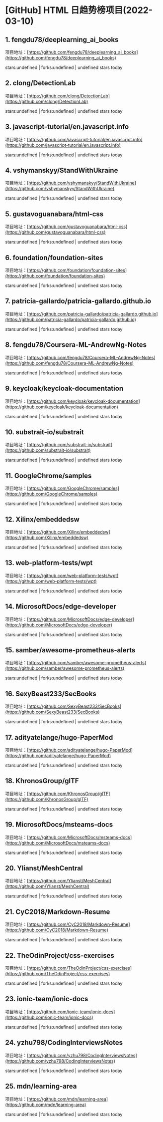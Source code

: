 # [GitHub] HTML 日趋势榜项目(2022-03-10)

## 1. fengdu78/deeplearning_ai_books 

项目地址：[https://github.com/fengdu78/deeplearning_ai_books](https://github.com/fengdu78/deeplearning_ai_books)

stars:undefined | forks:undefined | undefined stars today 



## 2. clong/DetectionLab 

项目地址：[https://github.com/clong/DetectionLab](https://github.com/clong/DetectionLab)

stars:undefined | forks:undefined | undefined stars today 



## 3. javascript-tutorial/en.javascript.info 

项目地址：[https://github.com/javascript-tutorial/en.javascript.info](https://github.com/javascript-tutorial/en.javascript.info)

stars:undefined | forks:undefined | undefined stars today 



## 4. vshymanskyy/StandWithUkraine 

项目地址：[https://github.com/vshymanskyy/StandWithUkraine](https://github.com/vshymanskyy/StandWithUkraine)

stars:undefined | forks:undefined | undefined stars today 



## 5. gustavoguanabara/html-css 

项目地址：[https://github.com/gustavoguanabara/html-css](https://github.com/gustavoguanabara/html-css)

stars:undefined | forks:undefined | undefined stars today 



## 6. foundation/foundation-sites 

项目地址：[https://github.com/foundation/foundation-sites](https://github.com/foundation/foundation-sites)

stars:undefined | forks:undefined | undefined stars today 



## 7. patricia-gallardo/patricia-gallardo.github.io 

项目地址：[https://github.com/patricia-gallardo/patricia-gallardo.github.io](https://github.com/patricia-gallardo/patricia-gallardo.github.io)

stars:undefined | forks:undefined | undefined stars today 



## 8. fengdu78/Coursera-ML-AndrewNg-Notes 

项目地址：[https://github.com/fengdu78/Coursera-ML-AndrewNg-Notes](https://github.com/fengdu78/Coursera-ML-AndrewNg-Notes)

stars:undefined | forks:undefined | undefined stars today 



## 9. keycloak/keycloak-documentation 

项目地址：[https://github.com/keycloak/keycloak-documentation](https://github.com/keycloak/keycloak-documentation)

stars:undefined | forks:undefined | undefined stars today 



## 10. substrait-io/substrait 

项目地址：[https://github.com/substrait-io/substrait](https://github.com/substrait-io/substrait)

stars:undefined | forks:undefined | undefined stars today 



## 11. GoogleChrome/samples 

项目地址：[https://github.com/GoogleChrome/samples](https://github.com/GoogleChrome/samples)

stars:undefined | forks:undefined | undefined stars today 



## 12. Xilinx/embeddedsw 

项目地址：[https://github.com/Xilinx/embeddedsw](https://github.com/Xilinx/embeddedsw)

stars:undefined | forks:undefined | undefined stars today 



## 13. web-platform-tests/wpt 

项目地址：[https://github.com/web-platform-tests/wpt](https://github.com/web-platform-tests/wpt)

stars:undefined | forks:undefined | undefined stars today 



## 14. MicrosoftDocs/edge-developer 

项目地址：[https://github.com/MicrosoftDocs/edge-developer](https://github.com/MicrosoftDocs/edge-developer)

stars:undefined | forks:undefined | undefined stars today 



## 15. samber/awesome-prometheus-alerts 

项目地址：[https://github.com/samber/awesome-prometheus-alerts](https://github.com/samber/awesome-prometheus-alerts)

stars:undefined | forks:undefined | undefined stars today 



## 16. SexyBeast233/SecBooks 

项目地址：[https://github.com/SexyBeast233/SecBooks](https://github.com/SexyBeast233/SecBooks)

stars:undefined | forks:undefined | undefined stars today 



## 17. adityatelange/hugo-PaperMod 

项目地址：[https://github.com/adityatelange/hugo-PaperMod](https://github.com/adityatelange/hugo-PaperMod)

stars:undefined | forks:undefined | undefined stars today 



## 18. KhronosGroup/glTF 

项目地址：[https://github.com/KhronosGroup/glTF](https://github.com/KhronosGroup/glTF)

stars:undefined | forks:undefined | undefined stars today 



## 19. MicrosoftDocs/msteams-docs 

项目地址：[https://github.com/MicrosoftDocs/msteams-docs](https://github.com/MicrosoftDocs/msteams-docs)

stars:undefined | forks:undefined | undefined stars today 



## 20. Ylianst/MeshCentral 

项目地址：[https://github.com/Ylianst/MeshCentral](https://github.com/Ylianst/MeshCentral)

stars:undefined | forks:undefined | undefined stars today 



## 21. CyC2018/Markdown-Resume 

项目地址：[https://github.com/CyC2018/Markdown-Resume](https://github.com/CyC2018/Markdown-Resume)

stars:undefined | forks:undefined | undefined stars today 



## 22. TheOdinProject/css-exercises 

项目地址：[https://github.com/TheOdinProject/css-exercises](https://github.com/TheOdinProject/css-exercises)

stars:undefined | forks:undefined | undefined stars today 



## 23. ionic-team/ionic-docs 

项目地址：[https://github.com/ionic-team/ionic-docs](https://github.com/ionic-team/ionic-docs)

stars:undefined | forks:undefined | undefined stars today 



## 24. yzhu798/CodingInterviewsNotes 

项目地址：[https://github.com/yzhu798/CodingInterviewsNotes](https://github.com/yzhu798/CodingInterviewsNotes)

stars:undefined | forks:undefined | undefined stars today 



## 25. mdn/learning-area 

项目地址：[https://github.com/mdn/learning-area](https://github.com/mdn/learning-area)

stars:undefined | forks:undefined | undefined stars today 



